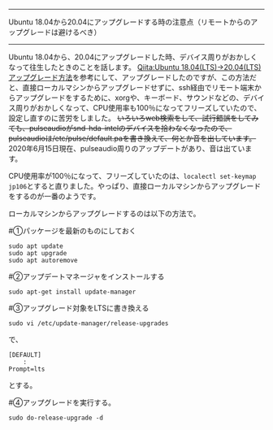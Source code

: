 


**************************************************


Ubuntu 18.04から20.04にアップグレードする時の注意点（リモートからのアップグレードは避けるべき）


**************************************************


Ubuntu 18.04から、20.04にアップグレードした時、デバイス周りがおかしくなって往生したときのことを話します。
<a href="https://qiita.com/hitobb/items/2ee9b1c2c49760976e0f"> Qiita:Ubuntu 18.04(LTS)→20.04(LTS)アップグレード方法</a>を参考にして、アップグレードしたのですが、この方法だと、直接ローカルマシンからアップグレードせずに、ssh経由でリモート端末からアップグレードをするために、xorgや、キーボード、サウンドなどの、デバイス周りがおかしくなって、CPU使用率も100％になってフリーズしていたので、設定し直すのに苦労をしました。
~~いろいろweb検索をして、試行錯誤をしてみても、pulseaudioがsnd-hda-intelのデバイスを拾わなくなったので、pulseaudioは/etc/pulse/default.paを書き換えて、何とか音を出しています。~~
2020年6月15日現在、pulseaudio周りのアップデートがあり、音は出ています。

CPU使用率が100％になって、フリーズしていたのは、`localectl set-keymap jp106`とすると直りました。やっぱり、直接ローカルマシンからアップグレードをするのが一番のようです。

ローカルマシンからアップグレードするのは以下の方法で。

#①パッケージを最新のものにしておく

```
sudo apt update
sudo apt upgrade
sudo apt autoremove
```

#②アップデートマネージャをインストールする

```
sudo apt-get install update-manager
```

#③アップグレード対象をLTSに書き換える

```
sudo vi /etc/update-manager/release-upgrades
```

で、

```
[DEFAULT]
    :
Prompt=lts
```

とする。

#④アップグレードを実行する。

```
sudo do-release-upgrade -d
```
